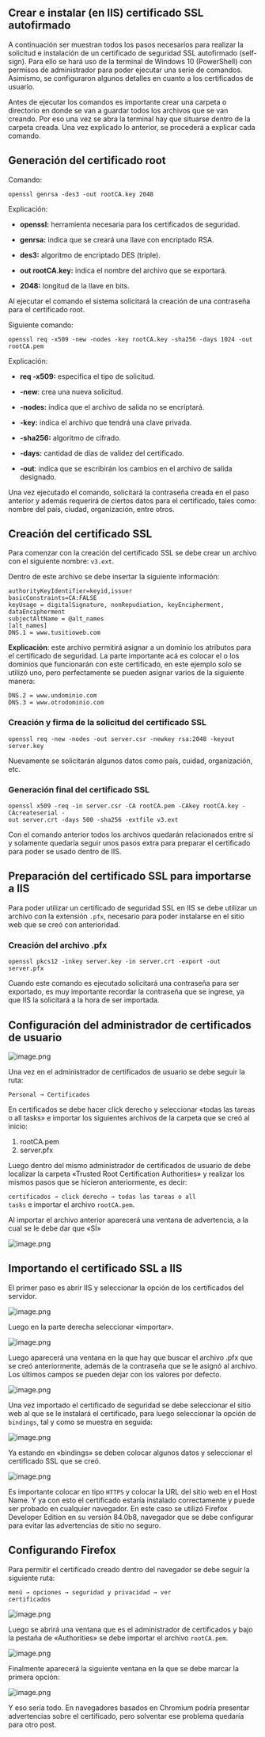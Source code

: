 ## Crear e instalar (en IIS) certificado SSL autofirmado

A continuación ser muestran todos los pasos necesarios para realizar la solicitud e instalación de un certificado de seguridad SSL autofirmado (self-sign). Para ello se hará uso de la terminal de Windows 10 (PowerShell) con permisos de administrador para poder ejecutar una serie de comandos. Asimismo, se configuraron algunos detalles en cuanto a los certificados de usuario.


Antes de ejecutar los comandos es importante crear una carpeta o directorio en donde se van a guardar todos los archivos que se van creando. Por eso una vez se abra la terminal hay que situarse dentro de la carpeta creada. Una vez explicado lo anterior, se procederá a explicar cada comando.


## Generación del certificado root

Comando: 

```
openssl genrsa -des3 -out rootCA.key 2048
``` 

Explicación:

- **openssl:** herramienta necesaria para los certificados de seguridad.

- **genrsa:** indica que se creará una llave con encriptado RSA.

- **des3:** algoritmo de encriptado DES (triple).

- **out rootCA.key:** indica el nombre del archivo que se exportará.

- **2048:** longitud de la llave en bits.

Al ejecutar el comando el sistema solicitará la creación de una contraseña para el certificado root.

Siguiente comando: 

```
openssl req -x509 -new -nodes -key rootCA.key -sha256 -days 1024 -out rootCA.pem
``` 

Explicación:

- **req -x509:** especifica el tipo de solicitud.

- **-new**: crea una nueva solicitud.

- **-nodes:** indica que el archivo de salida no se encriptará.

- **-key:** indica el archivo que tendrá una clave privada.

- **-sha256:** algoritmo de cifrado.

- **-days:** cantidad de días de validez del certificado.

- **-out**: indica que se escribirán los cambios en el archivo de salida designado.

Una vez ejecutado el comando, solicitará la contraseña creada en el paso anterior y además requerirá de ciertos datos para el certificado, tales como: nombre del país, ciudad, organización, entre otros.


## Creación del certificado SSL

Para comenzar con la creación del certificado SSL se debe crear un archivo con el siguiente nombre: <code>v3.ext</code>.

Dentro de este archivo se debe insertar la siguiente información:

```
authorityKeyIdentifier=keyid,issuer
basicConstraints=CA:FALSE
keyUsage = digitalSignature, nonRepudiation, keyEncipherment, dataEncipherment
subjectAltName = @alt_names
[alt_names]
DNS.1 = www.tusitioweb.com
``` 

**Explicación**: este archivo permitirá asignar a un dominio los atributos para el certificado de seguridad. La parte importante acá es colocar el o los dominios que funcionarán con este certificado, en este ejemplo solo se utilizó uno, pero perfectamente se pueden asignar varios de la siguiente manera:

```
DNS.2 = www.undominio.com
DNS.3 = www.otrodominio.com
``` 

### Creación y firma de la solicitud del certificado SSL


```
openssl req -new -nodes -out server.csr -newkey rsa:2048 -keyout server.key
``` 

Nuevamente se solicitarán algunos datos como país, cuidad, organización, etc.


### Generación final del certificado SSL

```
openssl x509 -req -in server.csr -CA rootCA.pem -CAkey rootCA.key -CAcreateserial -
out server.crt -days 500 -sha256 -extfile v3.ext
``` 

Con el comando anterior todos los archivos quedarán relacionados entre sí y solamente quedaría seguir unos pasos extra para preparar el certificado para poder se usado dentro de IIS.


## Preparación del certificado SSL para importarse a IIS

Para poder utilizar un certificado de seguridad SSL en IIS se debe utilizar un archivo con la extensión <code>.pfx</code>, necesario para poder instalarse en el sitio web que se creó con anterioridad.

### Creación del archivo .pfx


```
openssl pkcs12 -inkey server.key -in server.crt -export -out server.pfx
```

Cuando este comando es ejecutado solicitará una contraseña para ser exportado, es muy importante recordar la contraseña que se ingrese, ya que IIS la solicitará a la hora de ser importada.


## Configuración del administrador de certificados de usuario


![image.png](https://cdn.hashnode.com/res/hashnode/image/upload/v1611180603093/e5UO_EnBz.png)

Una vez en el administrador de certificados de usuario se debe seguir la ruta:

<code>Personal → Certificados</code>


En certificados se debe hacer click derecho y seleccionar «todas las tareas o all tasks» e importar los siguientes archivos de la carpeta que se creó al inicio:

1. rootCA.pem
2. server.pfx

Luego dentro del mismo administrador de certificados de usuario de debe localizar la carpeta «Trusted Root Certification Authorities» y realizar los mismos pasos que se hicieron anteriormente, es decir: 

<code>certificados → click derecho → todas las tareas o all tasks</code> e importar el archivo <code>rootCA.pem</code>.

Al importar el archivo anterior aparecerá una ventana de advertencia, a la cual se le debe dar que «SÍ»


![image.png](https://cdn.hashnode.com/res/hashnode/image/upload/v1611180715370/iVc377-UQ.png)


## Importando el certificado SSL a IIS

El primer paso es abrir IIS y seleccionar la opción de los certificados del servidor.

![image.png](https://cdn.hashnode.com/res/hashnode/image/upload/v1611180759125/YitURTjMU.png)

Luego en la parte derecha seleccionar «importar».


![image.png](https://cdn.hashnode.com/res/hashnode/image/upload/v1611180802735/MI_nrRpW4.png)

Luego aparecerá una ventana en la que hay que buscar el archivo .pfx que se creó anteriormente, además de la contraseña que se le asignó al archivo. Los últimos campos se pueden dejar con los valores por defecto.


![image.png](https://cdn.hashnode.com/res/hashnode/image/upload/v1611180824473/d5vwoM1NY.png)

Una vez importado el certificado de seguridad se debe seleccionar el sitio web al que se le instalará el certificado, para luego seleccionar la opción de <code>bindings</code>, tal y como se muestra en seguida:


![image.png](https://cdn.hashnode.com/res/hashnode/image/upload/v1611180847452/r5KccBCQN.png)

Ya estando en «bindings» se deben colocar algunos datos y seleccionar el certificado SSL que se creó.

![image.png](https://cdn.hashnode.com/res/hashnode/image/upload/v1611180874520/Fu6A94AWE.png)

Es importante colocar en tipo <code>HTTPS</code> y colocar la URL del sitio web en el Host Name. Y ya con esto el certificado estaría instalado correctamente y puede ser probado en cualquier navegador.
En este caso se utilizó Firefox Developer Edition en su versión 84.0b8, navegador que se debe configurar para evitar las advertencias de sitio no seguro.


## Configurando Firefox

Para permitir el certificado creado dentro del navegador se debe seguir la siguiente
ruta:

<code>menú → opciones → seguridad y privacidad → ver certificados</code>


![image.png](https://cdn.hashnode.com/res/hashnode/image/upload/v1611180939296/UsaL9pqjJ.png)

Luego se abrirá una ventana que es el administrador de certificados y bajo la pestaña de «Authorities» se debe importar el archivo <code>rootCA.pem</code>.


![image.png](https://cdn.hashnode.com/res/hashnode/image/upload/v1611180967504/zkQA7HQE7.png)

Finalmente aparecerá la siguiente ventana en la que se debe marcar la primera opción:

![image.png](https://cdn.hashnode.com/res/hashnode/image/upload/v1611180991690/tVKbYspDd.png)

Y eso sería todo. En navegadores basados en Chromium podría presentar advertencias sobre el certificado, pero solventar ese problema quedaría para otro post.



